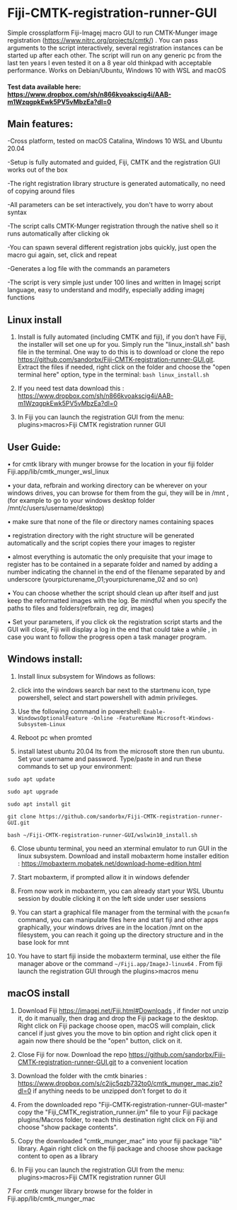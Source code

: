 # Fiji-CMTK-registration-runner-GUI
Simple crossplatform Fiji-Imagej macro GUI to run CMTK-Munger image registration (https://www.nitrc.org/projects/cmtk/) . You can pass arguments to the script interactively, several registration instances can be started up after each other. 
The script will run on any generic pc from the last ten years I even tested it on a 8 year old thinkpad with acceptable performance. Works on Debian/Ubuntu, Windows 10 with WSL  and macOS

#### Test data  available here: https://www.dropbox.com/sh/n866kvoakscig4i/AAB-m1WzqgpkEwk5PV5vMbzEa?dl=0

## Main features:

-Cross platform, tested on macOS Catalina, Windows 10 WSL and Ubuntu  20.04

-Setup is fully automated and guided, Fiji, CMTK and the registration GUI works out of the box 

-The right registration library structure is generated automatically, no need of copying around files

-All parameters can be set interactively, you don't have to worry about syntax

-The script calls CMTK-Munger registration through the native shell so it runs automatically after clicking ok

-You can spawn several different registration jobs quickly, just open the macro gui again, set, click and repeat

-Generates a log file with the commands an parameters

-The script is very simple just under 100 lines and written in Imagej script language, easy to understand and modify, especially adding imagej functions

## Linux install

1. Install is fully automated (including CMTK and fiji),  if you don’t have Fiji, the installer will set one up for you. Simply run the  "linux_install.sh" bash file in the terminal. One way to do this is to download or clone the repo https://github.com/sandorbx/Fiji-CMTK-registration-runner-GUI.git. Extract the files if needed, right click on the folder and choose the "open terminal here" option, type in the terminal:  `bash linux_install.sh`

3. If you need test data download this : https://www.dropbox.com/sh/n866kvoakscig4i/AAB-m1WzqgpkEwk5PV5vMbzEa?dl=0

4. In Fiji you can launch the registration GUI from the menu:  plugins>macros>Fiji CMTK registration runner GUI

## User Guide:

• for cmtk library with munger browse for the location in your fiji folder Fiji.app/lib/cmtk_munger_wsl_linux

• your data, refbrain and working directory can be wherever on your windows drives, you can browse for them from the gui, they will be in /mnt , (for example to go to your windows desktop folder /mnt/c/users/username/desktop)

• make sure that none of the file or directory names containing spaces

• registration directory with the right structure will be generated automatically and the script copies there your images to register 

• almost everything is automatic the only prequisite that your image to register has to be contained in a separate folder  and named by adding a number indicating the channel in the end of the filename separated by and underscore (yourpicturename_01;yourpicturename_02 and so on)

• You can choose whether the script should clean up after itself and just keep the reformatted images with the log. Be mindful when you specify the paths to files and         folders(refbrain, reg dir, images)

• Set your parameters, if you click ok the registration script starts and the GUI will close, Fiji will display a log in the end that could take a while , in case you want to follow the progress open a task manager program.

## Windows install:

1. Install linux subsystem for Windows as follows:

2. click into the windows search bar next to the startmenu icon, type powershell,  select and start powershell with admin privileges.

3. Use the following command in powershell:  `Enable-WindowsOptionalFeature -Online -FeatureName Microsoft-Windows-Subsystem-Linux`

4. Reboot pc when promted

5. install latest ubuntu 20.04 lts  from the microsoft store then run ubuntu. Set your username and password. Type/paste in and run these commands to set up your environment:

  `sudo apt update`

  `sudo apt upgrade`

  `sudo apt install git`
  
  `git clone https://github.com/sandorbx/Fiji-CMTK-registration-runner-GUI.git`
  
  `bash ~/Fiji-CMTK-registration-runner-GUI/wslwin10_install.sh`


6. Close ubuntu terminal,  you need an xterminal emulator to run GUI in the linux subsystem. Download and install mobaxterm home installer edition :                          https://mobaxterm.mobatek.net/download-home-edition.html

7. Start mobaxterm, if prompted allow it in windows defender

8. From now work in mobaxterm, you can already start your WSL Ubuntu session by double clicking it on the left side under user sessions

9. You can start a graphical file manager from the terminal with the  `pcmanfm` command, you can manipulate files here and start fiji and other apps graphically, your windows drives are in the location /mnt on the filesystem, you can reach it going up the directory structure and in the base look for mnt

10. You have to start fiji inside the mobaxterm terminal, use either the file manager above or the command `~/Fiji.app/ImageJ-linux64` .  From fiji launch the registration GUI      through the plugins>macros menu




## macOS install

1. Download Fiji https://imagej.net/Fiji.html#Downloads ,  if finder not unzip it, do it manually, then drag and drop the Fiji package to the desktop.  Right click on Fiji package choose open, macOS will complain, click cancel  if just gives you the move to bin option and right click open it again now there should be the "open"  button, click on it.

2. Close Fiji for now. Download the repo https://github.com/sandorbx/Fiji-CMTK-registration-runner-GUI.git to a convenient location
	

3.  Download the folder with the cmtk binaries : https://www.dropbox.com/s/c2ijc5qzb732to0/cmtk_munger_mac.zip?dl=0   if anything needs to be unzipped don’t forget to do it

4. From the downloaded repo "Fiji-CMTK-registration-runner-GUI-master"  copy the "Fiji_CMTK_registration_runner.ijm" file to your Fiji package plugins/Macros folder, to reach this destination right click on Fiji and choose "show package contents".

5. Copy the downloaded "cmtk_munger_mac" into your fiji package "lib" library. Again right click on the fiji package and choose show package content to open as a library 

6. In Fiji you can launch the registration GUI from the menu:  plugins>macros>Fiji CMTK registration runner GUI

7 For cmtk munger library browse for the folder in Fiji.app/lib/cmtk_munger_mac



